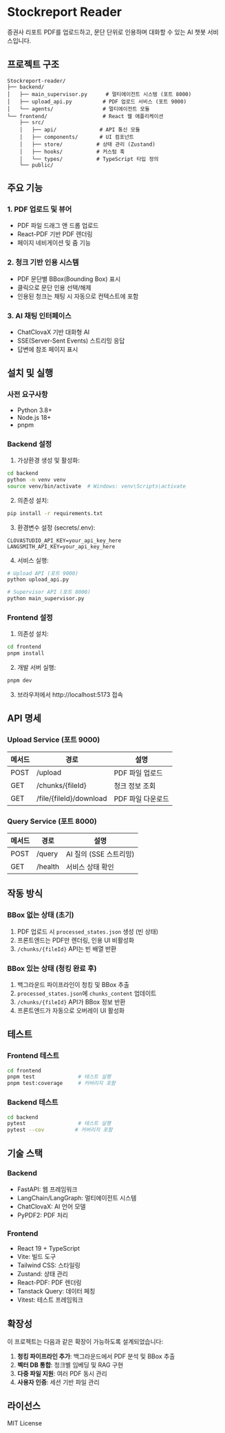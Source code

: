 # Stockreport Reader

증권사 리포트 PDF를 업로드하고, 문단 단위로 인용하며 대화할 수 있는 AI 챗봇 서비스입니다.

## 프로젝트 구조

```
Stockreport-reader/
├── backend/
│   ├── main_supervisor.py      # 멀티에이전트 시스템 (포트 8000)
│   ├── upload_api.py          # PDF 업로드 서비스 (포트 9000)
│   └── agents/                # 멀티에이전트 모듈
└── frontend/                  # React 웹 애플리케이션
    ├── src/
    │   ├── api/              # API 통신 모듈
    │   ├── components/       # UI 컴포넌트
    │   ├── store/           # 상태 관리 (Zustand)
    │   ├── hooks/           # 커스텀 훅
    │   └── types/           # TypeScript 타입 정의
    └── public/
```

## 주요 기능

### 1. PDF 업로드 및 뷰어
- PDF 파일 드래그 앤 드롭 업로드
- React-PDF 기반 PDF 렌더링
- 페이지 네비게이션 및 줌 기능

### 2. 청크 기반 인용 시스템
- PDF 문단별 BBox(Bounding Box) 표시
- 클릭으로 문단 인용 선택/해제
- 인용된 청크는 채팅 시 자동으로 컨텍스트에 포함

### 3. AI 채팅 인터페이스
- ChatClovaX 기반 대화형 AI
- SSE(Server-Sent Events) 스트리밍 응답
- 답변에 참조 페이지 표시

## 설치 및 실행

### 사전 요구사항
- Python 3.8+
- Node.js 18+
- pnpm

### Backend 설정

1. 가상환경 생성 및 활성화:
```bash
cd backend
python -m venv venv
source venv/bin/activate  # Windows: venv\Scripts\activate
```

2. 의존성 설치:
```bash
pip install -r requirements.txt
```

3. 환경변수 설정 (secrets/.env):
```
CLOVASTUDIO_API_KEY=your_api_key_here
LANGSMITH_API_KEY=your_api_key_here
```

4. 서비스 실행:
```bash
# Upload API (포트 9000)
python upload_api.py

# Supervisor API (포트 8000)
python main_supervisor.py
```

### Frontend 설정

1. 의존성 설치:
```bash
cd frontend
pnpm install
```

2. 개발 서버 실행:
```bash
pnpm dev
```

3. 브라우저에서 http://localhost:5173 접속

## API 명세

### Upload Service (포트 9000)

| 메서드 | 경로 | 설명 |
|--------|------|------|
| POST | /upload | PDF 파일 업로드 |
| GET | /chunks/{fileId} | 청크 정보 조회 |
| GET | /file/{fileId}/download | PDF 파일 다운로드 |

### Query Service (포트 8000)

| 메서드 | 경로 | 설명 |
|--------|------|------|
| POST | /query | AI 질의 (SSE 스트리밍) |
| GET | /health | 서비스 상태 확인 |

## 작동 방식

### BBox 없는 상태 (초기)
1. PDF 업로드 시 `processed_states.json` 생성 (빈 상태)
2. 프론트엔드는 PDF만 렌더링, 인용 UI 비활성화
3. `/chunks/{fileId}` API는 빈 배열 반환

### BBox 있는 상태 (청킹 완료 후)
1. 백그라운드 파이프라인이 청킹 및 BBox 추출
2. `processed_states.json`에 `chunks_content` 업데이트
3. `/chunks/{fileId}` API가 BBox 정보 반환
4. 프론트엔드가 자동으로 오버레이 UI 활성화

## 테스트

### Frontend 테스트
```bash
cd frontend
pnpm test              # 테스트 실행
pnpm test:coverage     # 커버리지 포함
```

### Backend 테스트
```bash
cd backend
pytest                 # 테스트 실행
pytest --cov          # 커버리지 포함
```

## 기술 스택

### Backend
- FastAPI: 웹 프레임워크
- LangChain/LangGraph: 멀티에이전트 시스템
- ChatClovaX: AI 언어 모델
- PyPDF2: PDF 처리

### Frontend
- React 19 + TypeScript
- Vite: 빌드 도구
- Tailwind CSS: 스타일링
- Zustand: 상태 관리
- React-PDF: PDF 렌더링
- Tanstack Query: 데이터 페칭
- Vitest: 테스트 프레임워크

## 확장성

이 프로젝트는 다음과 같은 확장이 가능하도록 설계되었습니다:

1. **청킹 파이프라인 추가**: 백그라운드에서 PDF 분석 및 BBox 추출
2. **벡터 DB 통합**: 청크별 임베딩 및 RAG 구현
3. **다중 파일 지원**: 여러 PDF 동시 관리
4. **사용자 인증**: 세션 기반 파일 관리

## 라이선스

MIT License
